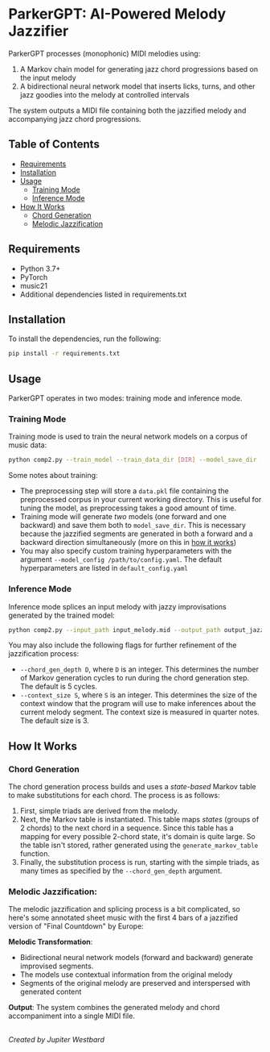 # ParkerGPT: AI-Powered Melody Jazzifier

ParkerGPT processes (monophonic) MIDI melodies using:

1. A Markov chain model for generating jazz chord progressions based on the input melody
2. A bidirectional neural network model that inserts licks, turns, and other jazz goodies into the melody at controlled intervals

The system outputs a MIDI file containing both the jazzified melody and accompanying jazz chord progressions.


## Table of Contents
- [Requirements](#requirements)
- [Installation](#installation)
- [Usage](#usage)
  - [Training Mode](#training-mode)
  - [Inference Mode](#inference-mode)
- [How It Works](#how-it-works)
  - [Chord Generation](#chord-generation)
  - [Melodic Jazzification](#melodic-jazzification)

## Requirements
- Python 3.7+
- PyTorch
- music21
- Additional dependencies listed in requirements.txt

## Installation

To install the dependencies, run the following:
```bash
pip install -r requirements.txt
```

## Usage

ParkerGPT operates in two modes: training mode and inference mode.

### Training Mode

Training mode is used to train the neural network models on a corpus of music data:

```bash
python comp2.py --train_model --train_data_dir [DIR] --model_save_dir [DIR]
```
Some notes about training:

- The preprocessing step will store a `data.pkl` file containing the preprocessed corpus in your current working directory. This is useful for tuning the model, as preprocessing takes a good amount of time.
- Training mode will generate *two* models (one forward and one backward) and save them both to `model_save_dir`. This is necessary because the jazzified segments are generated in both a forward and a backward direction simultaneously (more on this in [how it works](#melodic-jazzification))
- You may also specify custom training hyperparameters with the argument `--model_config /path/to/config.yaml`. The default hyperparameters are listed in `default_config.yaml`

### Inference Mode

Inference mode splices an input melody with jazzy improvisations generated by the trained model:

```bash
python comp2.py --input_path input_melody.mid --output_path output_jazz.mid
```

You may also include the following flags for further refinement of the jazzification process:

- `--chord_gen_depth D`, where `D` is an integer. This determines the number of Markov generation cycles to run during the chord generation step. The default is 5 cycles.
- `--context_size S`, where `S` is an integer. This determines the size of the context window that the program will use to make inferences about the current melody segment. The context size is measured in quarter notes. The default size is 3.

## How It Works

### Chord Generation
The chord generation process builds and uses a *state-based* Markov table to make substitutions for each chord. The process is as follows:

1. First, simple triads are derived from the melody.
2. Next, the Markov table is instantiated. This table maps *states* (groups of 2 chords) to the next chord in a sequence. Since this table has a mapping for every possible 2-chord state, it's domain is quite large. So the table isn't stored, rather generated using the `generate_markov_table` function.
3. Finally, the substitution process is run, starting with the simple triads, as many times as specified by the `--chord_gen_depth` argument.

### Melodic Jazzification:
The melodic jazzification and splicing process is a bit complicated, so here's some annotated sheet music with the first 4 bars of a jazzified version of "Final Countdown" by Europe:

**Melodic Transformation**:

- Bidirectional neural network models (forward and backward) generate improvised segments.
- The models use contextual information from the original melody
- Segments of the original melody are preserved and interspersed with generated content

**Output**: The system combines the generated melody and chord accompaniment into a single MIDI file.


##

*Created by Jupiter Westbard*
